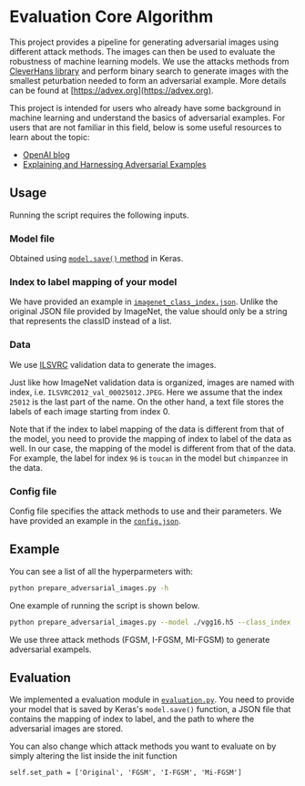 # Evaluation Core Algorithm

This project provides a pipeline for generating adversarial images using different attack methods. The images can then be used to evaluate the robustness of machine learning models. We use the attacks methods from [CleverHans library](https://github.com/tensorflow/cleverhans#setting-up-cleverhans) and perform binary search to generate images with the smallest peturbation needed to form an adversarial example. More details can be found at [https://advex.org](https://advex.org).

This project is intended for users who already have some background in machine learning and understand
the basics of adversarial examples. For users that are not familiar in this field,
below is some useful resources to learn about the topic:

- [OpenAI blog](https://blog.openai.com/adversarial-example-research/)
- [Explaining and Harnessing Adversarial Examples](https://arxiv.org/abs/1412.6572)

## Usage

Running the script requires the following inputs.

### Model file

Obtained using [`model.save()` method](https://keras.io/getting-started/faq/#how-can-i-save-a-keras-model) in Keras.

### Index to label mapping of your model

We have provided an example in [`imagenet_class_index.json`](https://github.com/ShangwuYao/AdvEx_Evaluation/blob/master/src/imagenet_class_index.json). Unlike the original JSON file provided by ImageNet, the value should only be a string that represents the classID instead of a list.

### Data

We use [ILSVRC](http://www.image-net.org/challenges/LSVRC/2012/index) validation data to generate the images.

Just like how ImageNet validation data is organized, images are named with index, i.e. `ILSVRC2012_val_00025012.JPEG`. Here we assume that the index `25012` is the last part of the name. On the other hand, a text file stores the labels of each image starting from index 0.

Note that if the index to label mapping of the data is different from that of the model, you need to provide the mapping of index to label of the data as well. In our case, the mapping of the model is different from that of the data. For example, the label for index `96` is `toucan` in the model but `chimpanzee` in the data.

### Config file

Config file specifies the attack methods to use and their parameters. We have provided an example in the [`config.json`](https://github.com/ShangwuYao/AdvEx_Evaluation/blob/master/src/config.json).

## Example

You can see a list of all the hyperparmeters with:

```bash
python prepare_adversarial_images.py -h
```

One example of running the script is shown below.

```bash
python prepare_adversarial_images.py --model ./vgg16.h5 --class_index ./imagenet_class_index.json --num_step 1 --num_generate 10 --data_input . --data_label ILSVRC2012_validation_ground_truth.txt --data_mapping ./class_index.json --config config.json --output_original --output_path ./image_final/
```

We use three attack methods (FGSM, I-FGSM, MI-FGSM) to generate adversarial exampels.

## Evaluation

We implemented a evaluation module in [`evaluation.py`](https://github.com/ShangwuYao/AdvEx_Evaluation/blob/master/src/evaluation.py). You need to provide your model that is saved by Keras's `model.save()` function, a JSON file that contains the mapping of index to label, and the path to where the adversarial images are stored.

You can also change which attack methods you want to evaluate on by simply altering the list inside the init function

```
self.set_path = ['Original', 'FGSM', 'I-FGSM', 'Mi-FGSM']
```
